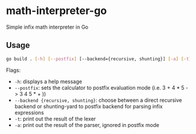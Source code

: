 # math-interpreter-go
Simple infix math interpreter in Go

## Usage

```bash
go build . [-h] [--postfix] [--backend={recursive, shunting}] [-a] [-t]
```

Flags:

- `-h`: displays a help message
- `--postfix`: sets the calculator to postfix evaluation mode (i.e. 3 + 4 * 5 -> 3 4 5 * + \))
- `--backend {recursive, shunting}`: choose between a direct recursive backend or shunting-yard to postfix backend for parsing infix expressions
- `-t`: print out the result of the lexer
- `-a`: print out the result of the parser, ignored in postfix mode
